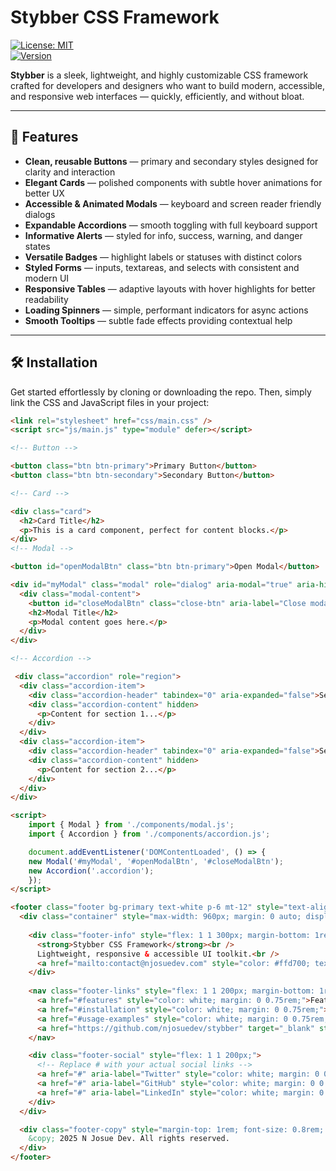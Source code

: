 # Stybber CSS Framework

[![License: MIT](https://img.shields.io/badge/License-MIT-green.svg)](LICENSE)  
[![Version](https://img.shields.io/badge/version-1.0.0-blue)]()

**Stybber** is a sleek, lightweight, and highly customizable CSS framework crafted for developers and designers who want to build modern, accessible, and responsive web interfaces — quickly, efficiently, and without bloat.

---

## 🚀 Features

- **Clean, reusable Buttons** — primary and secondary styles designed for clarity and interaction  
- **Elegant Cards** — polished components with subtle hover animations for better UX  
- **Accessible & Animated Modals** — keyboard and screen reader friendly dialogs  
- **Expandable Accordions** — smooth toggling with full keyboard support  
- **Informative Alerts** — styled for info, success, warning, and danger states  
- **Versatile Badges** — highlight labels or statuses with distinct colors  
- **Styled Forms** — inputs, textareas, and selects with consistent and modern UI  
- **Responsive Tables** — adaptive layouts with hover highlights for better readability  
- **Loading Spinners** — simple, performant indicators for async actions  
- **Smooth Tooltips** — subtle fade effects providing contextual help  

---

## 🛠 Installation

Get started effortlessly by cloning or downloading the repo. Then, simply link the CSS and JavaScript files in your project:

```html
<link rel="stylesheet" href="css/main.css" />
<script src="js/main.js" type="module" defer></script>

<!-- Button -->

<button class="btn btn-primary">Primary Button</button>
<button class="btn btn-secondary">Secondary Button</button>

<!-- Card -->

<div class="card">
  <h2>Card Title</h2>
  <p>This is a card component, perfect for content blocks.</p>
</div>
<!-- Modal -->

<button id="openModalBtn" class="btn btn-primary">Open Modal</button>

<div id="myModal" class="modal" role="dialog" aria-modal="true" aria-hidden="true" tabindex="-1">
  <div class="modal-content">
    <button id="closeModalBtn" class="close-btn" aria-label="Close modal">&times;</button>
    <h2>Modal Title</h2>
    <p>Modal content goes here.</p>
  </div>
</div>

<!-- Accordion -->

 <div class="accordion" role="region">
  <div class="accordion-item">
    <div class="accordion-header" tabindex="0" aria-expanded="false">Section 1</div>
    <div class="accordion-content" hidden>
      <p>Content for section 1...</p>
    </div>
  </div>
  <div class="accordion-item">
    <div class="accordion-header" tabindex="0" aria-expanded="false">Section 2</div>
    <div class="accordion-content" hidden>
      <p>Content for section 2...</p>
    </div>
  </div>
</div>

<script>
    import { Modal } from './components/modal.js';
    import { Accordion } from './components/accordion.js';

    document.addEventListener('DOMContentLoaded', () => {
    new Modal('#myModal', '#openModalBtn', '#closeModalBtn');
    new Accordion('.accordion');
    });
</script>

<footer class="footer bg-primary text-white p-6 mt-12" style="text-align: center; font-size: 0.9rem;">
  <div class="container" style="max-width: 960px; margin: 0 auto; display: flex; flex-wrap: wrap; justify-content: space-between; align-items: center;">
    
    <div class="footer-info" style="flex: 1 1 300px; margin-bottom: 1rem;">
      <strong>Stybber CSS Framework</strong><br />
      Lightweight, responsive & accessible UI toolkit.<br />
      <a href="mailto:contact@njosuedev.com" style="color: #ffd700; text-decoration: underline;">contact@njosuedev.com</a>
    </div>
    
    <nav class="footer-links" style="flex: 1 1 200px; margin-bottom: 1rem;">
      <a href="#features" style="color: white; margin: 0 0.75rem;">Features</a>
      <a href="#installation" style="color: white; margin: 0 0.75rem;">Installation</a>
      <a href="#usage-examples" style="color: white; margin: 0 0.75rem;">Usage</a>
      <a href="https://github.com/njosuedev/stybber" target="_blank" style="color: white; margin: 0 0.75rem;">GitHub</a>
    </nav>

    <div class="footer-social" style="flex: 1 1 200px;">
      <!-- Replace # with your actual social links -->
      <a href="#" aria-label="Twitter" style="color: white; margin: 0 0.5rem; font-size: 1.2rem;">🐦</a>
      <a href="#" aria-label="GitHub" style="color: white; margin: 0 0.5rem; font-size: 1.2rem;">🐙</a>
      <a href="#" aria-label="LinkedIn" style="color: white; margin: 0 0.5rem; font-size: 1.2rem;">🔗</a>
    </div>
  </div>

  <div class="footer-copy" style="margin-top: 1rem; font-size: 0.8rem; color: #ddd;">
    &copy; 2025 N Josue Dev. All rights reserved.
  </div>
</footer>

